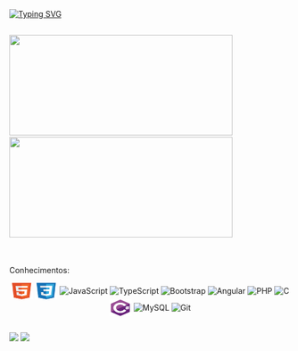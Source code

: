 <div >
  <a href="https://git.io/typing-svg"><img src="https://readme-typing-svg.herokuapp.com?font=Fira+Code&duration=2000&pause=500&color=F79316&width=435&lines=Ol%C3%A1!+Eu+sou+o+Marcos+Felipe!;Tenho+19+anos.;Sou+formado+t%C3%A9cnico+em+DS+na+Etec.;E+estou+cursando+o+4%C2%BA+ADS+na+Fatec." alt="Typing SVG" /></a>
</div>

##

<div >
  <img height="180em" width="400em" src="https://github-readme-stats.vercel.app/api?username=felipecruz159&show_icons=true&theme=dark&include_all_commits=true&count_private=true"/>
  <img height="180em" width="400em" src="https://github-readme-stats.vercel.app/api/top-langs/?username=felipecruz159&layout=compact&langs_count=7&theme=dark"/>
</div>
<br> 

  ##
  
   Conhecimentos:
<div style="display: inline_block" align="center">
 
  <div>
    <img align="center" alt="HTML" height="30" width="40" src="https://raw.githubusercontent.com/devicons/devicon/master/icons/html5/html5-original.svg">
    <img align="center" alt="CSS" height="30" width="40" src="https://raw.githubusercontent.com/devicons/devicon/master/icons/css3/css3-original.svg">
    <img align="center" alt="JavaScript" height="30" width="40" src="https://cdn.jsdelivr.net/gh/devicons/devicon/icons/javascript/javascript-original.svg">
    <img align="center" alt="TypeScript" height="30" width="40" src="https://cdn.jsdelivr.net/gh/devicons/devicon/icons/typescript/typescript-original.svg">
    <img align="center" alt="Bootstrap" height="30" width="40" src="https://cdn.jsdelivr.net/gh/devicons/devicon/icons/bootstrap/bootstrap-original.svg">
    <img align="center" alt="Angular" height="30" width="40" src="https://cdn.jsdelivr.net/gh/devicons/devicon/icons/angularjs/angularjs-original.svg">
    <img align="center" alt="PHP" height="30" width="40" src="https://cdn.jsdelivr.net/gh/devicons/devicon/icons/php/php-original.svg">
    <img align="center" alt="C" height="30" width="40" src="https://cdn.jsdelivr.net/gh/devicons/devicon/icons/c/c-original.svg" />      
    <img align="center" alt="Csharp" height="30" width="40" src="https://raw.githubusercontent.com/devicons/devicon/master/icons/csharp/csharp-original.svg">
    <img align="center" alt="MySQL" width="55" src="https://cdn.jsdelivr.net/gh/devicons/devicon/icons/mysql/mysql-plain-wordmark.svg" /> 
    <img align="center" alt="Git" heoght="20" width="30" src="https://cdn.jsdelivr.net/gh/devicons/devicon/icons/git/git-original.svg" />
  </div>     
</div>
  
  ##
  
  <div>
    <a href="https://www.linkedin.com/in/marcos-felipe-cruz-beraldo/" target="_blank"><img src="https://img.shields.io/badge/-LinkedIn-%230077B5?style=for-the-badge&logo=linkedin&logoColor=white" target="_blank"></a>
    <a href=mailto:felipe.cruz159@hotmail.com" target="_blank"><img src="https://img.shields.io/badge/Microsoft_Outlook-0078D4?style=for-the-badge&logo=microsoft-outlook&logoColor=white" target="_blank"></a>
  </div>
